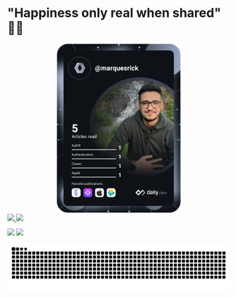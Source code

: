 <div><h1>"Happiness only real when shared" 👋🍀</h1></div>
<div style="text-align: center;">
  <a href="https://app.daily.dev/marquesrick"><img src="https://github.com/MarquesRick/MarquesRick/blob/master/devcard.svg" width="280" alt="Henrique Marques's      Dev Card"/></a>
</div>
<div>
  <a href="https://github.com/MarquesRick">
  <img height="180em" src="https://github-readme-stats.vercel.app/api?username=MarquesRick&show_icons=true&theme=onedark&include_all_commits=true&count_private=true"/>
  <img height="180em" src="https://github-readme-stats.vercel.app/api/top-langs/?username=MarquesRick&layout=compact&langs_count=8&theme=onedark"/>
</div>
<div>
 
  <a href = "mailto:hmservicostech@outlook.com.br"><img src="https://img.shields.io/badge/Microsoft_Outlook-0078D4?style=for-the-badge&logo=microsoft-outlook&logoColor=white" target="_blank"></a>
  <a href="https://www.linkedin.com/in/henri-marques" target="_blank"><img src="https://img.shields.io/badge/-LinkedIn-%230077B5?style=for-the-badge&logo=linkedin&logoColor=white" target="_blank"></a> 
</div>
<div> 
  
   
<!--****[![Top Langs](https://github-readme-stats.vercel.app/api/top-langs/?username=MarquesRick&layout=compact)](https://github.com/MarquesRick/github-readme-stats) -->
![Snake animation](https://github.com/MarquesRick/MarquesRick/blob/output/github-contribution-grid-snake.svg)

</div>
